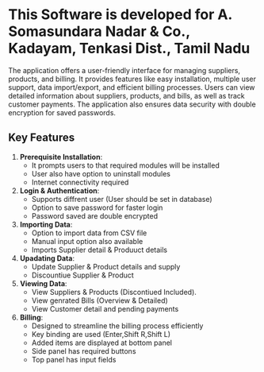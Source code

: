 # This Software is developed for A. Somasundara Nadar & Co., Kadayam, Tenkasi Dist., Tamil Nadu

The application offers a user-friendly interface for managing suppliers, products, and billing. It provides features like easy installation, multiple user support, data import/export, and efficient billing processes. Users can view detailed information about suppliers, products, and bills, as well as track customer payments. The application also ensures data security with double encryption for saved passwords.

## Key Features

1. **Prerequisite Installation**:
    - It prompts users to that required modules will be installed
    - User also have option to uninstall modules
    - Internet connectivity required
2. **Login & Authentication**:
    - Supports diffrent user (User should be set in database)
    - Option to save password for faster login
    - Password saved are double encrypted
3. **Importing Data**:
    - Option to import data from CSV file
    - Manual input option also available
    - Imports Supplier detail & Produuct details
4. **Upadating Data**:
    - Update Supplier & Product details and supply
    - Discountiue Supplier & Product
5. **Viewing Data**:
    - View Suppliers & Products (Discontiued Included).
    - View genrated Bills (Overview & Detailed)
    - View Customer detail and pending payments
6. **Billing**:
    - Designed to streamline the billing process efficiently
    - Key binding are used (Enter,Shift R,Shift L)
    - Added items are displayed at bottom panel
    - Side panel has required buttons
    - Top panel has input fields
